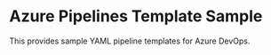 # Azure Pipelines Template Sample #

This provides sample YAML pipeline templates for Azure DevOps.



